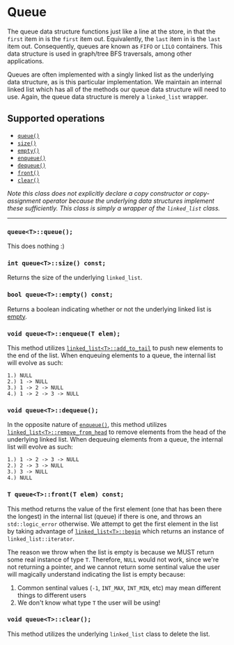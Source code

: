 # Queue

The queue data structure functions just like a line at the store, in that the `first` item in is the
`first` item out. Equivalently, the `last` item in is the `last` item out. Consequently, queues are
known as `FIFO` or `LILO` containers. This data structure is used in graph/tree BFS traversals, among
other applications.

Queues are often implemented with a singly linked list as the underlying data structure, as is this particular
implementation. We maintain an internal linked list which has all of the methods our queue data structure will
need to use. Again, the queue data structure is merely a `linked_list` wrapper.

## Supported operations

 - [`queue()`](#default-constructor)
 - [`size()`](#size)
 - [`empty()`](#empty)
 - [`enqueue()`](#enqueue)
 - [`dequeue()`](#dequeue)
 - [`front()`](#front)
 - [`clear()`](#clear)

*Note this class does not explicitly declare a copy constructor or copy-assignment operator because the underlying
data structures implement these sufficiently. This class is simply a wrapper of the `linked_list` class.*

----

<a name="default-constructor"></a>
### `queue<T>::queue();`

This does nothing :)

<a name="size"></a>
### `int queue<T>::size() const;`

Returns the size of the underlying `linked_list`.

<a name="empty"></a>
### `bool queue<T>::empty() const;`

Returns a boolean indicating whether or not the underlying linked list is
[empty](https://github.com/domfarolino/algorithms/tree/master/src/datastructures/linked_list#empty).

<a name="enqueue"></a>
### `void queue<T>::enqueue(T elem);`

This method utilizes [`linked_list<T>::add_to_tail`](https://github.com/domfarolino/algorithms/tree/master/src/datastructures/linked_list#add-to-tail)
to push new elements to the end of the list. When enqueuing elements to a queue, the internal list will evolve as such:

```
1.) NULL
2.) 1 -> NULL
3.) 1 -> 2 -> NULL
4.) 1 -> 2 -> 3 -> NULL
```

<a name="dequeue"></a>
### `void queue<T>::dequeue();`

In the opposite nature of [`enqueue()`](#enqueue), this method utilizes
[`linked_list<T>::remove_from_head`](https://github.com/domfarolino/algorithms/tree/master/src/datastructures/linked_list#remove-from-head)
to remove elements from the head of the underlying linked list. When dequeuing elements from a queue, the internal list
will evolve as such:

```
1.) 1 -> 2 -> 3 -> NULL
2.) 2 -> 3 -> NULL
3.) 3 -> NULL
4.) NULL
```

<a name="front"></a>
### `T queue<T>::front(T elem) const;`

This method returns the value of the first element (one that has been there the longest) in the internal list
(queue) if there is one, and throws an `std::logic_error` otherwise. We attempt to get the first element in the
list by taking advantage of [`linked_list<T>::begin`](https://github.com/domfarolino/algorithms/tree/master/src/datastructures/linked_list#begin)
which returns an instance of `linked_list::iterator`.

The reason we throw when the list is empty is because we MUST return some real instance of type `T`. Therefore, `NULL`
would not work, since we're not returning a pointer, and we cannot return some sentinal value the user will magically
understand indicating the list is empty because:

1. Common sentinal values (`-1`, `INT_MAX`, `INT_MIN`, etc) may mean different things to different users
1. We don't know what type `T` the user will be using!

<a name="clear"></a>
### `void queue<T>::clear();`

This method utilizes the underlying `linked_list` class to delete the list.
